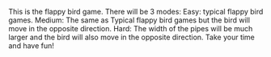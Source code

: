 This is the flappy bird game.
There will be 3 modes: 
Easy: typical flappy bird games.
Medium: The same as Typical flappy bird games but the bird will move in the opposite direction.
Hard: The width of the pipes will be much larger and the bird will also move in the opposite direction.
Take your time and have fun!